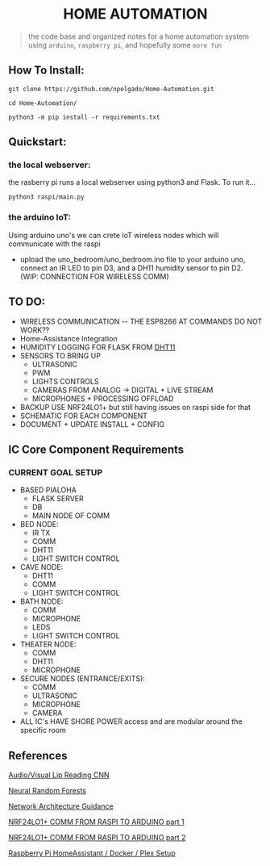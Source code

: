 <h1 align="center">HOME AUTOMATION</h1>

> the code base and organized notes for a home automation system using `arduino`, `raspberry pi`, and hopefully some `more fun`

## How To Install:

`git clone https://github.com/npolgado/Home-Automation.git`

`cd Home-Automation/`

`python3 -m pip install -r requirements.txt`

## Quickstart:

### the local webserver:

the rasberry pi runs a local webserver using python3 and Flask. To run it...

`python3 raspi/main.py`

### the arduino IoT:

Using arduino uno's we can crete IoT wireless nodes which will communicate with the raspi

- upload the uno_bedroom/uno_bedroom.ino file to your arduino uno, connect an IR LED to pin D3, and a DH11 humidity sensor to pin D2. (WIP: CONNECTION FOR WIRELESS COMM)

## TO DO:

- WIRELESS COMMUNICATION -- THE ESP8266 AT COMMANDS DO NOT WORK??
- Home-Assistance Integration
- HUMIDITY LOGGING FOR FLASK FROM [DHT11](https://www.adafruit.com/product/386)
- SENSORS TO BRING UP
  - ULTRASONIC
  - PWM
  - LIGHTS CONTROLS
  - CAMERAS FROM ANALOG -> DIGITAL + LIVE STREAM
  - MICROPHONES + PROCESSING OFFLOAD
- BACKUP USE NRF24LO1+ but still having issues on raspi side for that
- SCHEMATIC FOR EACH COMPONENT
- DOCUMENT + UPDATE INSTALL + CONFIG

## IC Core Component Requirements

### CURRENT GOAL SETUP

- BASED PIALOHA
  - FLASK SERVER
  - DB
  - MAIN NODE OF COMM
- BED NODE:
  - IR TX
  - COMM
  - DHT11
  - LIGHT SWITCH CONTROL
- CAVE NODE:
  - DHT11
  - COMM
  - LIGHT SWITCH CONTROL
- BATH NODE:
  - COMM
  - MICROPHONE
  - LEDS
  - LIGHT SWITCH CONTROL
- THEATER NODE:
  - COMM
  - DHT11
  - MICROPHONE
- SECURE NODES (ENTRANCE/EXITS):
  - COMM
  - ULTRASONIC
  - MICROPHONE
  - CAMERA
- ALL IC's HAVE SHORE POWER access and are modular around the specific room

## References

[Audio/Visual Lip Reading CNN](https://github.com/astorfi/lip-reading-deeplearning)

[Neural Random Forests](https://arxiv.org/pdf/1604.07143.pdf)

[Network Architecture Guidance](https://stats.stackexchange.com/questions/181/how-to-choose-the-number-of-hidden-layers-and-nodes-in-a-feedforward-neural-netw)

[NRF24LO1+ COMM FROM RASPI TO ARDUINO part 1](https://youtu.be/_68f-yp63ds)

[NRF24LO1+ COMM FROM RASPI TO ARDUINO part 2](https://youtu.be/okdY4fIvysA)

[Raspberry Pi HomeAssistant / Docker / Plex Setup](https://youtu.be/72D3MvPk3Xs)

